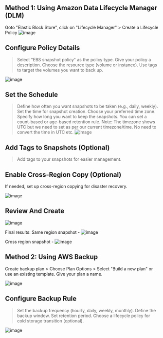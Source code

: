 ## Method 1: Using Amazon Data Lifecycle Manager (DLM)

Goto "Elastic Block Store", click on "Lifecycle Manager" > Create a Lifecycle Policy
![image](https://github.com/user-attachments/assets/61a5b303-429e-40bf-a1a9-749e8daab233)

## Configure Policy Details

> Select "EBS snapshot policy" as the policy type.
> Give your policy a description.
> Choose the resource type (volume or instance).
> Use tags to target the volumes you want to back up.

![image](https://github.com/user-attachments/assets/da842486-55b9-4871-9953-49bf89a6219d)

## Set the Schedule

> Define how often you want snapshots to be taken (e.g., daily, weekly).
> Set the time for snapshot creation.
> Choose your preferred time zone.
> Specify how long you want to keep the snapshots.
> You can set a count-based or age-based retention rule.
Note: The timezone shows UTC but we need to set as per our current timezone/time. No need to convert the time in UTC etc.
![image](https://github.com/user-attachments/assets/42796d3c-41cb-47f3-8d54-2d3cacceaf86)

## Add Tags to Snapshots (Optional)

> Add tags to your snapshots for easier management.

## Enable Cross-Region Copy (Optional)
If needed, set up cross-region copying for disaster recovery.

![image](https://github.com/user-attachments/assets/29fd2bd0-fb20-40b5-85f9-e02bd81da325)

## Review And Create
![image](https://github.com/user-attachments/assets/d7a48720-9583-4404-be97-3da7f5a44f4b)

Final results:
Same region snapshot -
![image](https://github.com/user-attachments/assets/2290e3ad-cbfb-4750-a8bf-d7c8b59a1eea)

Cross region snapshot -
![image](https://github.com/user-attachments/assets/b19f9cc1-198b-4bb1-9ef8-11d14e4b354d)

## Method 2: Using AWS Backup

Create backup plan > Choose Plan Options > Select "Build a new plan" or use an existing template.
Give your plan a name.

![image](https://github.com/user-attachments/assets/b9a290a9-a3dd-4962-b9ff-bb26f87b9faa)

## Configure Backup Rule

> Set the backup frequency (hourly, daily, weekly, monthly).
> Define the backup window.
> Set retention period.
> Choose a lifecycle policy for cold storage transition (optional).

![image](https://github.com/user-attachments/assets/9fe417c9-c0ab-4b69-aa3e-552e6ffe0e8d)

